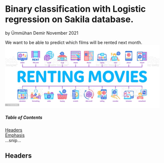 # Binary classification with Logistic regression on Sakila database.
by Ümmühan Demir November 2021

We want to be able to predict which films will be rented next month.
![What is this](images/renting_movies.jpeg)

##### Table of Contents  
[Headers](#headers)  
[Emphasis](#emphasis)  
...snip...    
<a name="headers"/>
## Headers
